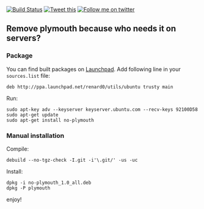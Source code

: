 [![Build Status](https://travis-ci.org/renard/no-plymouth.svg?branch=master)](https://travis-ci.org/renard/no-plymouth)
[![Tweet this](http://img.shields.io/badge/%20-Tweet-00aced.svg)](https://twitter.com/intent/tweet?tw_p=tweetbutton&via=renard_0&url=https%3A%2F%2Fgithub.com%2Frenard%2Fno-plymouth&text=Remove%20%23plymouth%20because%20who%20needs%20it%20on%20%40Ubuntu%20servers%3F)
[![Follow me on twitter](http://img.shields.io/badge/Twitter-Follow-00aced.svg)](https://twitter.com/intent/follow?region=follow_link&screen_name=renard_0&tw_p=followbutton)


## Remove plymouth because who needs it on servers?

### Package

You can find built packages on [Launchpad](https://launchpad.net/~renard0/+archive/ubuntu/utils). Add following line in your `sources.list` file:

	deb http://ppa.launchpad.net/renard0/utils/ubuntu trusty main

Run:

	sudo apt-key adv --keyserver keyserver.ubuntu.com --recv-keys 92100D58
	sudo apt-get update
	sudo apt-get install no-plymouth

### Manual installation

Compile:

	debuild --no-tgz-check -I.git -i'\.git/' -us -uc

Install:

	dpkg -i no-plymouth_1.0_all.deb
	dpkg -P plymouth

enjoy!

